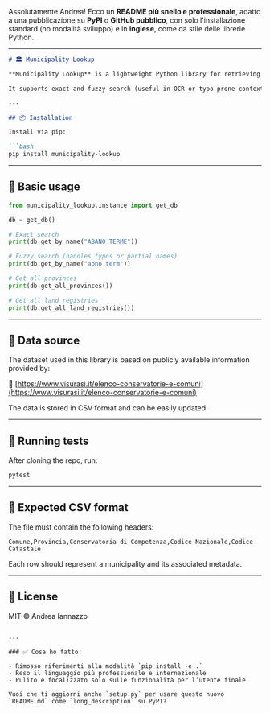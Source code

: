 Assolutamente Andrea! Ecco un **README più snello e professionale**, adatto a una pubblicazione su **PyPI** o **GitHub pubblico**, con solo l'installazione standard (no modalità sviluppo) e in **inglese**, come da stile delle librerie Python.

---

```markdown
# 🏛️ Municipality Lookup

**Municipality Lookup** is a lightweight Python library for retrieving information about Italian municipalities, including province, land registry office, national and cadastral codes.

It supports exact and fuzzy search (useful in OCR or typo-prone contexts) and is designed to be fast, cache-friendly and developer-friendly.

---

## 📦 Installation

Install via pip:

```bash
pip install municipality-lookup
```

---

## 🚀 Basic usage

```python
from municipality_lookup.instance import get_db

db = get_db()

# Exact search
print(db.get_by_name("ABANO TERME"))

# Fuzzy search (handles typos or partial names)
print(db.get_by_name("abno term"))

# Get all provinces
print(db.get_all_provinces())

# Get all land registries
print(db.get_all_land_registries())
```

---

## 📄 Data source

The dataset used in this library is based on publicly available information provided by:

🔗 [https://www.visurasi.it/elenco-conservatorie-e-comuni](https://www.visurasi.it/elenco-conservatorie-e-comuni)

The data is stored in CSV format and can be easily updated.

---

## 🧪 Running tests

After cloning the repo, run:

```bash
pytest
```

---

## 📁 Expected CSV format

The file must contain the following headers:

```
Comune,Provincia,Conservatoria di Competenza,Codice Nazionale,Codice Catastale
```

Each row should represent a municipality and its associated metadata.

---

## 📜 License

MIT © Andrea Iannazzo
```

---

### ✅ Cosa ho fatto:

- Rimosso riferimenti alla modalità `pip install -e .`
- Reso il linguaggio più professionale e internazionale
- Pulito e focalizzato solo sulle funzionalità per l’utente finale

Vuoi che ti aggiorni anche `setup.py` per usare questo nuovo `README.md` come `long_description` su PyPI?